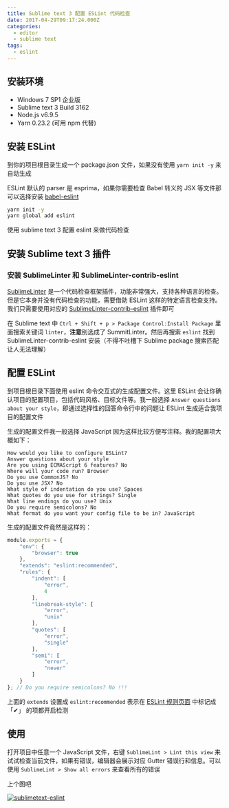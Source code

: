 ```yaml
---
title: Sublime text 3 配置 ESLint 代码检查
date: 2017-04-29T09:17:24.000Z
categories:
  - editor
  - sublime text
tags:
  - eslint
---
```


## 安装环境

* Windows 7 SP1 企业版
* Sublime text 3 Build 3162
* Node.js v6.9.5
* Yarn 0.23.2 (可用 npm 代替)

## 安装 ESLint

到你的项目根目录生成一个 package.json 文件，如果没有使用 `yarn init -y` 来自动生成

ESLint 默认的 parser 是 esprima，如果你需要检查 Babel 转义的 JSX 等文件那可以选择安装 [babel-eslint](https://github.com/babel/babel-eslint)

```bash
yarn init -y
yarn global add eslint
```
使用 sublime text 3 配置 eslint 来做代码检查

## 安装 Sublime text 3 插件

### 安装 Sublime​Linter 和 SublimeLinter-contrib-eslint

[Sublime​Linter](https://packagecontrol.io/packages/SublimeLinter) 是一个代码检查框架插件，功能非常强大，支持各种语言的检查。但是它本身并没有代码检查的功能，需要借助 ESLint 这样的特定语言检查支持。我们只需要使用对应的 [Sublime​Linter-contrib-eslint](https://packagecontrol.io/packages/SublimeLinter-contrib-eslint) 插件即可

在 Sublime text 中 `Ctrl + Shift + p > Package Control:Install Package` 里面搜索关键词 `linter`，**注意**别选成了 SummitLinter。然后再搜索 `eslint` 找到 SublimeLinter-contrib-eslint 安装（不得不吐槽下 Sublime package 搜索匹配让人无法理解）

## 配置 ESLint

到项目根目录下面使用 eslint 命令交互式的生成配置文件。这里 ESLint 会让你确认项目的配置项目，包括代码风格、目标文件等。我一般选择 `Answer questions about your style`，即通过选择性的回答命令行中的问题让 ESLint 生成适合我项目的配置文件

生成的配置文件我一般选择 JavaScript 因为这样比较方便写注释。我的配置项大概如下：

```text
How would you like to configure ESLint?
Answer questions about your style
Are you using ECMAScript 6 features? No
Where will your code run? Browser
Do you use CommonJS? No
Do you use JSX? No
What style of indentation do you use? Spaces
What quotes do you use for strings? Single
What line endings do you use? Unix
Do you require semicolons? No
What format do you want your config file to be in? JavaScript
```

生成的配置文件竟然是这样的：

```javascript
module.exports = {
    "env": {
        "browser": true
    },
    "extends": "eslint:recommended",
    "rules": {
        "indent": [
            "error",
            4
        ],
        "linebreak-style": [
            "error",
            "unix"
        ],
        "quotes": [
            "error",
            "single"
        ],
        "semi": [
            "error",
            "never"
        ]
    }
}; // Do you require semicolons? No !!!
```

上面的 `extends` 设置成 `eslint:recommended` 表示在 [ESLint 规则页面](http://eslint.org/docs/rules/) 中标记成 「✔」 的项都开启检测

## 使用

打开项目中任意一个 JavaScript 文件，右键 `SublimeLint > Lint this view` 来试试检查当前文件，如果有错误，编辑器会展示对应 Gutter 错误行和信息。可以使用 `SublimeLint > Show all errors` 来查看所有的错误

上个图吧

[![sublimetext-eslint](https://img11.360buyimg.com/devfe/jfs/t4531/175/3699692200/112024/b747eb91/590466dcN6f0ad2ac.png)](https://img11.360buyimg.com/devfe/jfs/t4531/175/3699692200/112024/b747eb91/590466dcN6f0ad2ac.png)